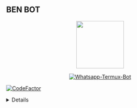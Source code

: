 ## BEN BOT 

<p align="center">
<img src="https://avatars2.githubusercontent.com/u/70950474?s=400&u=6c56f74017c9eed3cc75b29367c06be0c3839bda&v=4" width="128" height="128"/>
</p>
<p align="center">
<a href="#"><img title="Whatsapp-Termux-Bot" src="https://img.shields.io/badge/Whatsapp Termux Bot-green?colorA=%23ff0000&colorB=%23017e40&style=for-the-badge"></a>
 
 [![CodeFactor](https://www.codefactor.io/repository/github/ibnusyawall/aex-bot/badge/master)](https://www.codefactor.io/repository/github/ibnusyawall/aex-bot/overview/master)
<details>
 
</p>
<p align="center">
<a href="https://github.com/ben-dev2609"><img title="Author" src="https://img.shields.io/badge/Author-Ebenezer-red.svg?style=for-the-badge&logo=github"></a>
</p>
<p align="center">
<a href="https://github.com/ben-dev2609/followers"><img title="Followers" src="https://img.shields.io/github/followers/ben-dev2609?color=blue&style=flat-square"></a>
<a href="https://github.com/ben-dev2609/whatsapp-bott/stargazers/"><img title="Stars" src="https://img.shields.io/github/stars/ben-dev2609/whatsapp-bott?color=red&style=flat-square"></a>
<a href="https://github.com/ben-dev2609/whatsapp-bott/network/members"><img title="Forks" src="https://img.shields.io/github/forks/ben-dev2609/whatsapp-bott?color=red&style=flat-square"></a>
<a href="https://github.com/ben-dev2609/whatsapp-bott/watchers"><img title="Watching" src="https://img.shields.io/github/watchers/ben-dev2609/whatsapp-bott?label=Watchers&color=blue&style=flat-square"></a>
</p>




 

## Installation





# Termux
```bash
> git clone https://github.com/ben-dev2609/BEN-BOT2
> cd BEN-BOT2
> bash install.sh

```

# Linux 
```bash
> git clone https://github.com/ben-dev2609/BEN-BOT2
> cd BEN-BOT2
> bash install.sh

```

# Windows

Clone the project and run 



### Usage
1. run the Whatsapp bot

```bash
> node index.js
```

after running it you need to scan the qr


## FEATURES

| STATUS        |               FITUR     |
| :-----------: | :--------------------------------:  |
|       ✅       |    PANTUN                         |
|       ✅       | ANIMEPICT                         |
|       ✅       | STICKER                           |
|       ✅       | NULIS                             |
|       ✅       | QUOTES                            |
|       ✅       | RANDOM PICT                       |
|       ✅       | ANIMEPICT                         |
|       ✅       | LIRIK                             |
|       ✅       | ALAY                              |
|       ✅       | YT,YTMP3,IG,TWT DOWNLOADER        |
|       ✅       | WIKIPEDIA                         |
|       ✅       | ARTI NAMA                         |
|      BETA      | WELCOME ENABLE/DISABLE             |









## DONASI
* [`Saweria`](https://saweria.co/Ebenezer)
